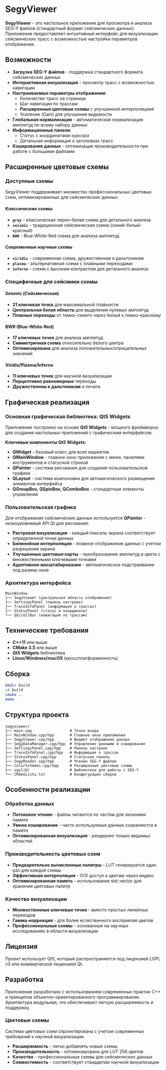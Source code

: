 # SegyViewer

**SegyViewer** - это настольное приложение для просмотра и анализа SEG-Y файлов (стандартный формат сейсмических данных). Приложение предоставляет интуитивный интерфейс для визуализации сейсмических трасс с возможностью настройки параметров отображения.

## Возможности

- **Загрузка SEG-Y файлов** - поддержка стандартного формата сейсмических данных
- **Интерактивная визуализация** - просмотр трасс с возможностью навигации
- **Настраиваемые параметры отображения**:
  - Количество трасс на странице
  - Шаг навигации по трассам
  - **Расширенные цветовые схемы** с улучшенной интерполяцией
  - Усиление (Gain) для улучшения видимости
- **Глобальная нормализация** - автоматическая нормализация амплитуд по всему набору данных
- **Информационные панели**:
  - Статус с координатами курсора
  - Детальная информация о заголовках трасс
- **Кэширование данных** - оптимизация производительности при работе с большими файлами

## Расширенные цветовые схемы

### Доступные схемы

SegyViewer поддерживает множество профессиональных цветовых схем, оптимизированных для сейсмических данных:

#### **Классические схемы**
- **`gray`** - классическая черно-белая схема для детального анализа
- **`seismic`** - традиционная сейсмическая схема (синий-белый-красный)
- **`BWR`** - Blue-White-Red схема для анализа амплитуд

#### **Современные научные схемы**
- **`viridis`** - современная схема, дружественная к дальтоникам
- **`plasma`** - альтернативная схема с плавными переходами
- **`inferno`** - схема с высоким контрастом для детального анализа


### Специфичные для сейсмики схемы

#### **Seismic (Сейсмическая)**
- **21 ключевая точка** для максимальной плавности
- **Центральная белая область** для выделения нулевых амплитуд
- **Плавные переходы** от темно-синего через белый к темно-красному

#### **BWR (Blue-White-Red)**
- **17 ключевых точек** для анализа амплитуд
- **Симметричная схема** относительно белого центра
- **Оптимизирована** для анализа положительных/отрицательных значений

#### **Viridis/Plasma/Inferno**
- **11 ключевых точек** для научной визуализации
- **Перцептивно равномерные** переходы
- **Дружественны к дальтоникам** и печати

## Графическая реализация

### Основная графическая библиотека: **Qt5 Widgets**

Приложение построено на основе **Qt5 Widgets** - мощного фреймворка для создания настольных приложений с графическим интерфейсом.

**Ключевые компоненты Qt5 Widgets:**
- **QWidget** - базовый класс для всех виджетов
- **QMainWindow** - главное окно приложения с меню, панелями инструментов и статусной строкой
- **QPainter** - система рисования для создания пользовательской графики
- **QLayout** - система компоновки для автоматического размещения элементов интерфейса
- **QGroupBox, QSpinBox, QComboBox** - стандартные элементы управления

### Пользовательская графика

Для отображения сейсмических данных используется **QPainter** - низкоуровневый API Qt для рисования:

- **Растровая визуализация** - каждый пиксель экрана соответствует определенной точке данных
- **Билинейная интерполяция** - плавное отображение данных с учетом разрешения экрана
- **Улучшенные цветовые карты** - преобразование амплитуд в цвета с множественными ключевыми точками
- **Адаптивное масштабирование** - автоматическое подстраивание под размер окна

### Архитектура интерфейса

```
MainWindow
├── SegyViewer (центральная область отображения)
├── SettingsPanel (панель настроек)
├── TraceInfoPanel (информация о трассах)
├── StatusPanel (статус и координаты)
└── QScrollBar (навигация по трассам)
```

## Технические требования

- **C++11** или выше
- **CMake 3.5** или выше
- **Qt5 Widgets** библиотека
- **Linux/Windows/macOS** (кроссплатформенность)

## Сборка

```bash
mkdir build
cd build
cmake ..
make
```

## Структура проекта

```
segyviewer/
├── main.cpp                 # Точка входа
├── MainWindow.cpp/hpp       # Главное окно приложения
├── SegyViewer.cpp/hpp       # Виджет отображения данных
├── SegyDataManager.cpp/hpp  # Управление данными и кэширование
├── SettingsPanel.cpp/hpp    # Панель настроек
├── TraceInfoPanel.cpp/hpp   # Информация о трассах
├── StatusPanel.cpp/hpp      # Статусная панель
├── SegyReader.cpp/hpp       # Чтение SEG-Y файлов
├── ColorSchemes.cpp/hpp     # Расширенные цветовые схемы
├── sgylib/                  # Библиотека для работы с SEG-Y
└── CMakeLists.txt           # Конфигурация сборки
```

## Особенности реализации

### Обработка данных
- **Потоковое чтение** - файлы читаются по частям для экономии памяти
- **Умное кэширование** - часто используемые данные сохраняются в памяти
- **Оптимизированная визуализация** - рендеринг только видимых областей

### Производительность цветовых схем
- **Предварительно вычисленные палитры** - LUT генерируется один раз для каждой схемы
- **Эффективная интерполяция** - O(1) доступ к цветам через индекс
- **Оптимизированная память** - использование std::vector для хранения цветовых палитр

### Качество визуализации
- **Множественные ключевые точки** - вместо простых линейных переходов
- **Гамма-коррекция** - для более естественного восприятия цветов
- **Профессиональные схемы** - основанные на научных исследованиях в области визуализации

## Лицензия

Проект использует Qt5, который распространяется под лицензией LGPL v3 или коммерческой лицензией Qt.

## Разработка

Приложение разработано с использованием современных практик C++ и принципов объектно-ориентированного программирования. Архитектура модульная, что обеспечивает легкую расширяемость и поддержку.

### Цветовые схемы

Система цветовых схем спроектирована с учетом современных требований к научной визуализации:

- **Расширяемость** - легко добавлять новые схемы
- **Производительность** - оптимизирована для LUT 256 цветов
- **Качество** - профессиональные схемы для сейсмических данных
- **Совместимость** - соответствует стандартам научной визуализации
